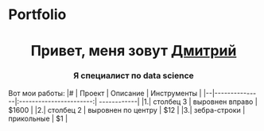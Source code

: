 # Portfolio

<h1 align="center">Привет, меня зовут <a href="https://github.com/DemDim10" target="_blank">Дмитрий</a> 
<h3 align="center">Я специалист по data science</h3>

Вот мои работы:
    |# | Проект        | Описание                | Инструменты |
    |--|---------------|:-----------------------:| ------------|
    |1.| столбец 3     | выровнен вправо         | $1600       |
    |2.| столбец 2     | выровнен по центру      |   $12       |
    |3.| зебра-строки  | прикольные              |    $1       |
